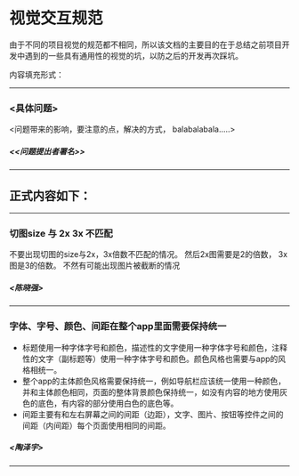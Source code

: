 # 视觉交互规范

由于不同的项目视觉的规范都不相同，所以该文档的主要目的在于总结之前项目开发中遇到的一些具有通用性的视觉的坑，以防之后的开发再次踩坑。


内容填充形式：

---
### <具体问题> 
<问题带来的影响，要注意的点，解决的方式， balabalabala.....>
##### <<问题提出者署名>>
---

## 正式内容如下：
---
### 切图size 与 2x 3x 不匹配
不要出现切图的size与2x，3x倍数不匹配的情况。 然后2x图需要是2的倍数， 3x图是3的倍数。  不然有可能出现图片被截断的情况
##### <陈晓强>
---

### 字体、字号、颜色、间距在整个app里面需要保持统一
* 标题使用一种字体字号和颜色，描述性的文字使用一种字体字号和颜色，注释性的文字（副标题等）使用一种字体字号和颜色。颜色风格也需要与app的风格相统一。
* 整个app的主体颜色风格需要保持统一，例如导航栏应该统一使用一种颜色，并和主体颜色相同，页面的整体背景颜色保持统一，如没有内容的地方使用灰色的底色，有内容的部分使用白色的底色等。
* 间距主要有和左右屏幕之间的间距（边距），文字、图片、按钮等控件之间的间距（内间距）每个页面使用相同的间距。

##### <陶泽宇>
---
